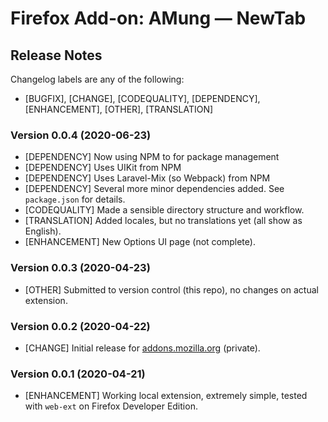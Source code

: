 # Firefox Add-on: AMung — NewTab

## Release Notes

Changelog labels are any of the following:

- [BUGFIX], [CHANGE], [CODEQUALITY], [DEPENDENCY], [ENHANCEMENT], [OTHER], [TRANSLATION]

### Version 0.0.4 (2020-06-23)

- [DEPENDENCY] Now using NPM to for package management
- [DEPENDENCY] Uses UIKit from NPM
- [DEPENDENCY] Uses Laravel-Mix (so Webpack) from NPM
- [DEPENDENCY] Several more minor dependencies added. See `package.json` for details.
- [CODEQUALITY] Made a sensible directory structure and workflow.
- [TRANSLATION] Added locales, but no translations yet (all show as English).
- [ENHANCEMENT] New Options UI page (not complete).

### Version 0.0.3 (2020-04-23)

- [OTHER] Submitted to version control (this repo), no changes on actual extension.

### Version 0.0.2 (2020-04-22)

- [CHANGE] Initial release for [addons.mozilla.org](https://addons.mozilla.org/en-US/developers/addon/be49d58ab9ec415cad53) (private).

### Version 0.0.1 (2020-04-21)

- [ENHANCEMENT] Working local extension, extremely simple, tested with `web-ext` on Firefox Developer Edition.
